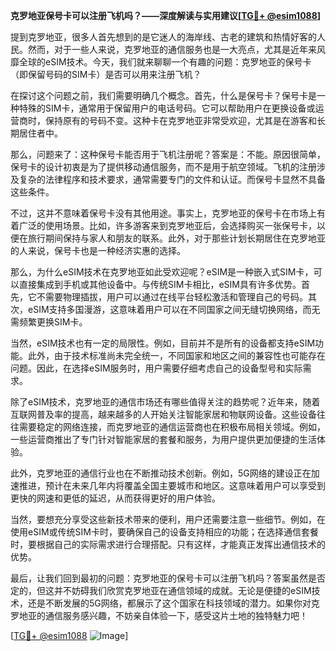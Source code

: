 **克罗地亚保号卡可以注册飞机吗？——深度解读与实用建议[[TG💪+ @esim1088](https://t.me/s/esim1088)]**

提到克罗地亚，很多人首先想到的是它迷人的海岸线、古老的建筑和热情好客的人民。然而，对于一些人来说，克罗地亚的通信服务也是一大亮点，尤其是近年来风靡全球的eSIM技术。今天，我们就来聊聊一个有趣的问题：克罗地亚的保号卡（即保留号码的SIM卡）是否可以用来注册飞机？

在探讨这个问题之前，我们需要明确几个概念。首先，什么是保号卡？保号卡是一种特殊的SIM卡，通常用于保留用户的电话号码。它可以帮助用户在更换设备或运营商时，保持原有的号码不变。这种卡在克罗地亚非常受欢迎，尤其是在游客和长期居住者中。

那么，问题来了：这种保号卡能否用于飞机注册呢？答案是：不能。原因很简单，保号卡的设计初衷是为了提供移动通信服务，而不是用于航空领域。飞机的注册涉及复杂的法律程序和技术要求，通常需要专门的文件和认证。而保号卡显然不具备这些条件。

不过，这并不意味着保号卡没有其他用途。事实上，克罗地亚的保号卡在市场上有着广泛的使用场景。比如，许多游客来到克罗地亚后，会选择购买一张保号卡，以便在旅行期间保持与家人和朋友的联系。此外，对于那些计划长期居住在克罗地亚的人来说，保号卡也是一种经济实惠的选择。

那么，为什么eSIM技术在克罗地亚如此受欢迎呢？eSIM是一种嵌入式SIM卡，可以直接集成到手机或其他设备中。与传统SIM卡相比，eSIM具有许多优势。首先，它不需要物理插拔，用户可以通过在线平台轻松激活和管理自己的号码。其次，eSIM支持多国漫游，这意味着用户可以在不同国家之间无缝切换网络，而无需频繁更换SIM卡。

当然，eSIM技术也有一定的局限性。例如，目前并不是所有的设备都支持eSIM功能。此外，由于技术标准尚未完全统一，不同国家和地区之间的兼容性也可能存在问题。因此，在选择eSIM服务时，用户需要仔细考虑自己的设备型号和实际需求。

除了eSIM技术，克罗地亚的通信市场还有哪些值得关注的趋势呢？近年来，随着互联网普及率的提高，越来越多的人开始关注智能家居和物联网设备。这些设备往往需要稳定的网络连接，而克罗地亚的通信运营商也在积极布局相关领域。例如，一些运营商推出了专门针对智能家居的套餐和服务，为用户提供更加便捷的生活体验。

此外，克罗地亚的通信行业也在不断推动技术创新。例如，5G网络的建设正在加速推进，预计在未来几年内将覆盖全国主要城市和地区。这意味着用户可以享受到更快的网速和更低的延迟，从而获得更好的用户体验。

当然，要想充分享受这些新技术带来的便利，用户还需要注意一些细节。例如，在使用eSIM或传统SIM卡时，要确保自己的设备支持相应的功能；在选择通信套餐时，要根据自己的实际需求进行合理搭配。只有这样，才能真正发挥出通信技术的优势。

最后，让我们回到最初的问题：克罗地亚的保号卡可以注册飞机吗？答案虽然是否定的，但这并不妨碍我们欣赏克罗地亚在通信领域的成就。无论是便捷的eSIM技术，还是不断发展的5G网络，都展示了这个国家在科技领域的潜力。如果你对克罗地亚的通信服务感兴趣，不妨亲自体验一下，感受这片土地的独特魅力吧！

[[TG💪+ @esim1088](https://t.me/s/esim1088) ![Image](https://i.postimg.cc/4NQfJmqS/Snipaste-2025-05-13-00-14-12.png)]